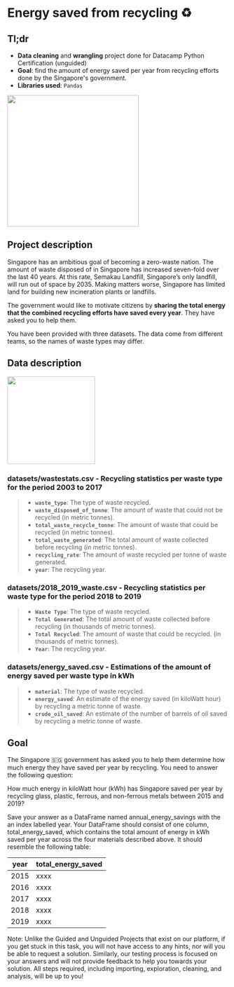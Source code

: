 # Energy saved from recycling ♻️

## Tl;dr
- **Data cleaning** and **wrangling** project done for Datacamp Python Certification (unguided)
- **Goal**: find the amount of energy saved per year from recycling efforts done by the Singapore's government.
- **Libraries used**: `Pandas`

<img src="https://image.freepik.com/vector-gratis/especialista-planta-reciclaje-plastico-materia-prima-papelera-reciclaje-mecanico-reciclaje-plasticos-concepto-reutilizacion-materiales-desecho-ilustracion-aislada-bluevector-coral-rosado_335657-1397.jpg" width=300>

## Project description

Singapore has an ambitious goal of becoming a zero-waste nation. The amount of waste disposed of in Singapore has increased seven-fold over the last 40 years. At this rate, Semakau Landfill, Singapore’s only landfill, will run out of space by 2035. Making matters worse, Singapore has limited land for building new incineration plants or landfills.

The government would like to motivate citizens by **sharing the total energy that the combined recycling efforts have saved every year**. They have asked you to help them.

You have been provided with three datasets. The data come from different teams, so the names of waste types may differ.

## Data description

<img src="https://image.freepik.com/vector-gratis/investigacion-datos-estadisticos-indicadores-desempeno-empresa-retorno-inversion-razon-porcentual-fluctuacion-indices-cambio-significativo_335657-2552.jpg" width=200>

### datasets/wastestats.csv - Recycling statistics per waste type for the period 2003 to 2017
> - **`waste_type`**: The type of waste recycled.
> - **`waste_disposed_of_tonne`**: The amount of waste that could not be recycled (in metric tonnes).
> - **`total_waste_recycle_tonne`**: The amount of waste that could be recycled (in metric tonnes).
> - **`total_waste_generated`**: The total amount of waste collected before recycling (in metric tonnes).
> - **`recycling_rate`**: The amount of waste recycled per tonne of waste generated.
> - **`year`**: The recycling year.

### datasets/2018_2019_waste.csv - Recycling statistics per waste type for the period 2018 to 2019
> - **`Waste Type`**: The type of waste recycled.
> - **`Total Generated`**: The total amount of waste collected before recycling (in thousands of metric tonnes).
> - **`Total Recycled`**: The amount of waste that could be recycled. (in thousands of metric tonnes).
> - **`Year`**: The recycling year.

### datasets/energy_saved.csv - Estimations of the amount of energy saved per waste type in kWh
> - **`material`**: The type of waste recycled.
> - **`energy_saved`**: An estimate of the energy saved (in kiloWatt hour) by recycling a metric tonne of waste.
> - **`crude_oil_saved`**: An estimate of the number of barrels of oil saved by recycling a metric tonne of waste.

## Goal

The Singapore 🇸🇬 government has asked you to help them determine how much energy they have saved per year by recycling. You need to answer the following question:

How much energy in kiloWatt hour (kWh) has Singapore saved per year by recycling glass, plastic, ferrous, and non-ferrous metals between 2015 and 2019?

Save your answer as a DataFrame named annual_energy_savings with the an index labelled year. Your DataFrame should consist of one column, total_energy_saved, which contains the total amount of energy in kWh saved per year across the four materials described above. It should resemble the following table:

year |	total_energy_saved
| ------ | ----------- |
2015 |	xxxx
2016 |	xxxx
2017 |	xxxx
2018 |	xxxx
2019 |	xxxx

Note: Unlike the Guided and Unguided Projects that exist on our platform, if you get stuck in this task, you will not have access to any hints, nor will you be able to request a solution. Similarly, our testing process is focused on your answers and will not provide feedback to help you towards your solution. All steps required, including importing, exploration, cleaning, and analysis, will be up to you!
